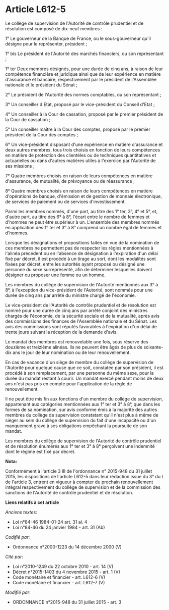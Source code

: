 # Article L612-5

Le collège de supervision de l'Autorité de contrôle prudentiel et de résolution est composé de dix-neuf membres :

1° Le gouverneur de la Banque de France, ou le sous-gouverneur qu'il désigne pour le représenter, président ;

1° bis Le président de l'Autorité des marchés financiers, ou son représentant ;

1° ter Deux membres désignés, pour une durée de cinq ans, à raison de leur compétence financière et juridique ainsi que de
leur expérience en matière d'assurance et bancaire, respectivement par le président de l'Assemblée nationale et le président
du Sénat ;

2° Le président de l'Autorité des normes comptables, ou son représentant ;

3° Un conseiller d'Etat, proposé par le vice-président du Conseil d'Etat ;

4° Un conseiller à la Cour de cassation, proposé par le premier président de la Cour de cassation ;

5° Un conseiller maître à la Cour des comptes, proposé par le premier président de la Cour des comptes ;

6° Un vice-président disposant d'une expérience en matière d'assurance et deux autres membres, tous trois choisis en fonction
de leurs compétences en matière de protection des clientèles ou de techniques quantitatives et actuarielles ou dans d'autres
matières utiles à l'exercice par l'Autorité de ses missions ;

7° Quatre membres choisis en raison de leurs compétences en matière d'assurance, de mutualité, de prévoyance ou de
réassurance ;

8° Quatre membres choisis en raison de leurs compétences en matière d'opérations de banque, d'émission et de gestion de
monnaie électronique, de services de paiement ou de services d'investissement.

Parmi les membres nommés, d'une part, au titre des 1° ter, 3°, 4° et 5°, et, d'autre part, au titre des 6° à 8°, l'écart
entre le nombre de femmes et d'hommes ne peut être supérieur à un. L'ensemble des membres nommés en application des 1° ter et
3° à 8° comprend un nombre égal de femmes et d'hommes.

Lorsque les désignations et propositions faites en vue de la nomination de ces membres ne permettent pas de respecter les
règles mentionnées à l'alinéa précédent ou en l'absence de désignation à l'expiration d'un délai fixé par décret, il est
procédé à un tirage au sort, dont les modalités sont fixées par décret, entre les autorités ayant proposé ou désigné une
personne du sexe surreprésenté, afin de déterminer lesquelles doivent désigner ou proposer une femme ou un homme. 

Les membres du collège de supervision de l'Autorité mentionnés aux 3° à 8°, à l'exception du vice-président de l'Autorité,
sont nommés pour une durée de cinq ans par arrêté du ministre chargé de l'économie.

Le vice-président de l'Autorité de contrôle prudentiel et de résolution est nommé pour une durée de cinq ans par arrêté
conjoint des ministres chargés de l'économie, de la sécurité sociale et de la mutualité, après avis des commissions des
finances de l'Assemblée nationale et du Sénat. Les avis des commissions sont réputés favorables à l'expiration d'un délai de
trente jours suivant la réception de la demande d'avis. 

Le mandat des membres est renouvelable une fois, sous réserve des douzième et treizième alinéas. Ils ne peuvent être âgés de
plus de soixante-dix ans le jour de leur nomination ou de leur renouvellement.

En cas de vacance d'un siège de membre du collège de supervision de l'Autorité pour quelque cause que ce soit, constatée par
son président, il est procédé à son remplacement, par une personne du même sexe,  pour la durée du mandat restant à courir.
Un mandat exercé pendant moins de deux ans n'est pas pris en compte pour l'application de la règle de renouvellement.

Il ne peut être mis fin aux fonctions d'un membre du collège de supervision, appartenant aux catégories mentionnées aux 1°
ter et 3° à 8°, que dans les formes de sa nomination, sur avis conforme émis à la majorité des autres membres du collège de
supervision constatant qu'il n'est plus à même de siéger au sein du collège de supervision du fait d'une incapacité ou d'un
manquement grave à ses obligations empêchant la poursuite de son mandat.

Les membres du collège de supervision de l'Autorité de contrôle prudentiel et de résolution énumérés aux 1° ter et 3° à 8°
perçoivent une indemnité dont le régime est fixé par décret.

**Nota:**

Conformément à l'article 3 III de l'ordonnance n° 2015-948 du 31 juillet 2015, les dispositions de l'article L612-5 dans leur
rédaction issue du 3° du I de l'article 3, entrent en vigueur à compter du prochain renouvellement intégral respectivement du
collège de supervision et de la commission des sanctions de l'Autorité de contrôle prudentiel et de résolution.

**Liens relatifs à cet article**

_Anciens textes_:

  - Loi n°84-46 1984-01-24 art. 31 al. 4
  - Loi n°84-46 du 24 janvier 1984 - art. 31 (Ab)

_Codifié par_:

  - Ordonnance n°2000-1223 du 14 décembre 2000 (V)

_Cité par_:

  - Loi n°2010-1249 du 22 octobre 2010 - art. 14 (V)
  - Décret n°2015-1403 du 4 novembre 2015 - art. 1 (V)
  - Code monétaire et financier - art. L612-6 (V)
  - Code monétaire et financier - art. L612-7 (V)

_Modifié par_:

  - ORDONNANCE n°2015-948 du 31 juillet 2015 - art. 3
